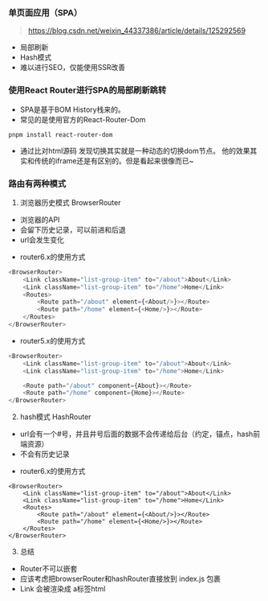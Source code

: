 ### 单页面应用（SPA）
> https://blog.csdn.net/weixin_44337386/article/details/125292569

* 局部刷新
* Hash模式
* 难以进行SEO，仅能使用SSR改善

### 使用React Router进行SPA的局部刷新跳转
* SPA是基于BOM History栈来的。
* 常见的是使用官方的React-Router-Dom
```
pnpm install react-router-dom
```
* 通过比对html源码 发现切换其实就是一种动态的切换dom节点。 他的效果其实和传统的iframe还是有区别的。但是看起来很像而已~

### 路由有两种模式
1. 浏览器历史模式 BrowserRouter
* 浏览器的API
* 会留下历史记录，可以前进和后退
* url会发生变化 
- router6.x的使用方式
```js
<BrowserRouter>
    <Link className="list-group-item" to="/about">About</Link>
    <Link className="list-group-item" to="/home">Home</Link>
    <Routes>
        <Route path="/about" element={<About/>}></Route>
        <Route path="/home" element={<Home/>}></Route>
    </Routes>
</BrowserRouter>
```
- router5.x的使用方式
```js
<BrowserRouter>
    <Link className="list-group-item" to="/about">About</Link>
    <Link className="list-group-item" to="/home">Home</Link>

    <Route path="/about" component={About}></Route>
    <Route path="/home" component={Home}></Route>
</BrowserRouter>
```

2. hash模式 HashRouter
* url会有一个#号，并且井号后面的数据不会传递给后台（约定，锚点，hash前端资源）
* 不会有历史记录
- router6.x的使用方式
```
<BrowserRouter>
    <Link className="list-group-item" to="/about">About</Link>
    <Link className="list-group-item" to="/home">Home</Link>
    <Routes>
        <Route path="/about" element={<About/>}></Route>
        <Route path="/home" element={<Home/>}></Route>
    </Routes>
</BrowserRouter>
```

3. 总结
* Router不可以嵌套
* 应该考虑把browserRouter和hashRouter直接放到 index.js 包裹<App/>
* Link 会被渲染成 a标签html
